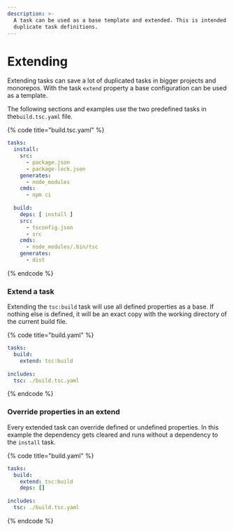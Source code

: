 ```yaml
---
description: >-
  A task can be used as a base template and extended. This is intended to reduce
  duplicate task definitions.
---
```


# Extending

Extending tasks can save a lot of duplicated tasks in bigger projects and monorepos. With the task `extend` property a base configuration can be used as a template.&#x20;

The following sections and examples use the two predefined tasks in the`build.tsc.yaml` file.

{% code title="build.tsc.yaml" %}
```yaml
tasks:
  install:
    src:
      - package.json
      - package-lock.json
    generates:
      - node_modules
    cmds:
      - npm ci
      
  build:
    deps: [ install ]
    src:
      - tsconfig.json
      - src
    cmds:
      - node_modules/.bin/tsc
    generates:
      - dist
```
{% endcode %}

### Extend a task

Extending the `tsc:build` task will use all defined properties as a base. If nothing else is defined, it will be an exact copy with the working directory of the current build file.

{% code title="build.yaml" %}
```yaml
tasks:
  build:
    extend: tsc:build
    
includes:
  tsc: ./build.tsc.yaml
```
{% endcode %}

### Override properties in an extend

Every extended task can override defined or undefined properties. In this example the dependency gets cleared and runs without a dependency to the `install` task.

{% code title="build.yaml" %}
```yaml
tasks:
  build:
    extend: tsc:build
    deps: []
    
includes:
  tsc: ./build.tsc.yaml
```
{% endcode %}
